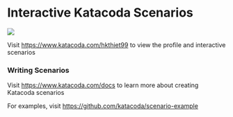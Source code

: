 # Interactive Katacoda Scenarios

[![](http://shields.katacoda.com/katacoda/hkthiet99/count.svg)](https://www.katacoda.com/hkthiet99 "Get your profile on Katacoda.com")

Visit https://www.katacoda.com/hkthiet99 to view the profile and interactive scenarios

### Writing Scenarios
Visit https://www.katacoda.com/docs to learn more about creating Katacoda scenarios

For examples, visit https://github.com/katacoda/scenario-example
